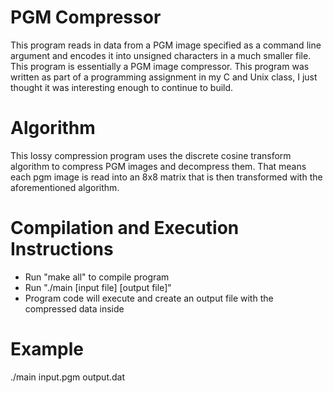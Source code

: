 # PGM Compressor 
This program reads in data from a PGM image specified as a command line argument and encodes it into unsigned characters in a much smaller file. This program is essentially a PGM image compressor. 
This program was written as part of a programming assignment in my C and Unix class, I just thought it was interesting enough to continue to build. 

# Algorithm 
This lossy compression program uses the discrete cosine transform algorithm to compress PGM images and decompress them. That means each pgm image is read into an 8x8 matrix that is then transformed with the aforementioned algorithm. 

# Compilation and Execution Instructions 
* Run "make all" to compile program
* Run "./main [input file] [output file]"
* Program code will execute and create an output file with the compressed data inside 

# Example
./main input.pgm output.dat

